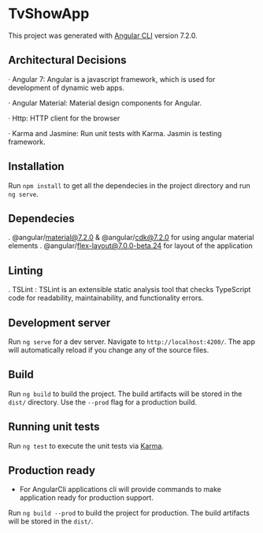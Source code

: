 # TvShowApp

This project was generated with [Angular CLI](https://github.com/angular/angular-cli) version 7.2.0.

## Architectural Decisions

· Angular 7: Angular is a javascript framework, which is used for development of dynamic web apps.

· Angular Material: Material design components for Angular.

· Http: HTTP client for the browser

· Karma and Jasmine: Run unit tests with Karma. Jasmin is testing framework.

## Installation

Run `npm install` to get all the dependecies in the project directory and run `ng serve`.

## Dependecies

. @angular/material@7.2.0 & @angular/cdk@7.2.0 for using angular material elements
. @angular/flex-layout@7.0.0-beta.24 for layout of the application

## Linting

. TSLint : TSLint is an extensible static analysis tool that checks TypeScript code for readability, maintainability, and functionality errors.

## Development server

Run `ng serve` for a dev server. Navigate to `http://localhost:4200/`. The app will automatically reload if you change any of the source files.


## Build

Run `ng build` to build the project. The build artifacts will be stored in the `dist/` directory. Use the `--prod` flag for a production build.

## Running unit tests

Run `ng test` to execute the unit tests via [Karma](https://karma-runner.github.io).


## Production ready

* For AngularCli applications cli will provide commands to make application ready for production support.

Run `ng build --prod` to build the project for production. The build artifacts will be stored in the `dist/`.



